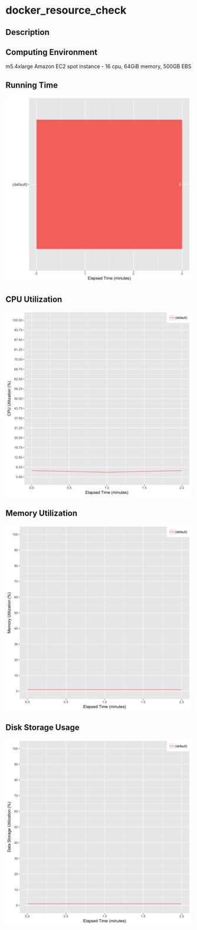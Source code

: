 # docker_resource_check

## Description


## Computing Environment
m5.4xlarge Amazon EC2 spot instance - 16 cpu, 64GiB memory, 500GB EBS

## Running Time
![Running Time](output/running_time.png)

## CPU Utilization
![CPU Utilization](output/cpu_utilization.png)

## Memory Utilization
![Memory Utilization](output/memory_utilization.png)

## Disk Storage Usage
![Disk Storage Usage](output/disk_storage_usage.png)
